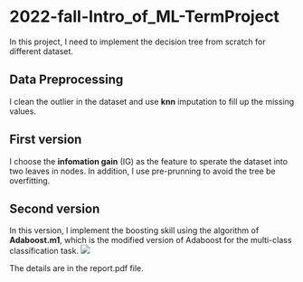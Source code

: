 # 2022-fall-Intro_of_ML-TermProject
In this project, I need to implement the decision tree from scratch for different dataset.

## Data Preprocessing
I clean the outlier in the dataset and use **knn** imputation to fill up the missing values.

## First version
I choose the **infomation gain** (IG) as the feature to sperate the dataset into two leaves in nodes. In addition, I use pre-prunning to avoid the tree be overfitting.

## Second version
In this version, I implement the boosting skill using the algorithm of **Adaboost.m1**, which is the modified version of Adaboost for the multi-class classification task.
![](https://i.imgur.com/AteJ5lc.png)

The details are in the report.pdf file.

